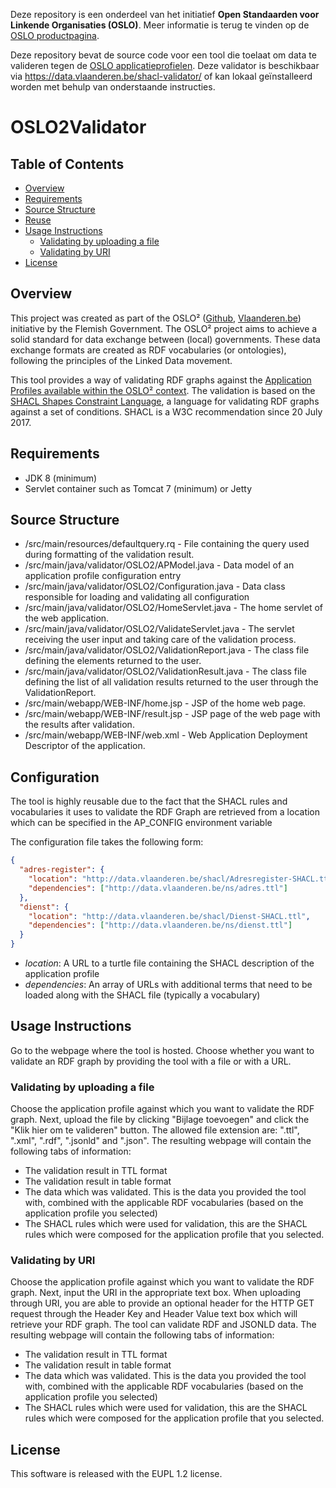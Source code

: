 Deze repository is een onderdeel van het initiatief **Open Standaarden voor Linkende Organisaties __(OSLO)__**.
Meer informatie is terug te vinden op de [OSLO productpagina](https://overheid.vlaanderen.be/producten-diensten/OSLO2).

Deze repository bevat de source code voor een tool die toelaat om data te valideren tegen de [OSLO applicatieprofielen](https://data.vlaanderen.be/ns#Applicatieprofielen). Deze validator is beschikbaar via https://data.vlaanderen.be/shacl-validator/ of kan lokaal geïnstalleerd worden met behulp van onderstaande instructies.

# OSLO2Validator

 ## Table of Contents
* [Overview](#overview)
* [Requirements](#requirements)
* [Source Structure](#source-structure)
* [Reuse](#reuse)
* [Usage Instructions](#usage-instructions)
  * [Validating by uploading a file](#validating-by-uploading-a-file)
  * [Validating by URI](#validating-by-uri)
* [License](#license)


## Overview

This project was created as part of the OSLO² ([Github](http://informatievlaanderen.github.io/OSLO/),
 [Vlaanderen.be](https://overheid.vlaanderen.be/producten-diensten/OSLO2)) initiative by the Flemish Government.
 The OSLO² project aims to achieve a solid standard for data exchange between (local) governments.
 These data exchange formats are created as RDF vocabularies (or ontologies), following the principles of the Linked
 Data movement.
 
 This tool provides a way of validating RDF graphs against the [Application Profiles available within the OSLO² context](http://data.vlaanderen.be/ns/#Applicatieprofielen). The validation is based on the [SHACL Shapes Constraint Language](https://www.w3.org/TR/shacl/), a language for validating RDF graphs against a set of conditions. SHACL is a W3C recommendation since 20 July 2017.

## Requirements

* JDK 8 (minimum)
* Servlet container such as Tomcat 7 (minimum) or Jetty

## Source Structure

* /src/main/resources/defaultquery.rq - File containing the query used during formatting of the validation result.
* /src/main/java/validator/OSLO2/APModel.java - Data model of an application profile configuration entry
* /src/main/java/validator/OSLO2/Configuration.java - Data class responsible for loading and validating all configuration
* /src/main/java/validator/OSLO2/HomeServlet.java - The home servlet of the web application.
* /src/main/java/validator/OSLO2/ValidateServlet.java - The servlet receiving the user input and taking care of the validation process.
* /src/main/java/validator/OSLO2/ValidationReport.java - The class file defining the elements returned to the user.
* /src/main/java/validator/OSLO2/ValidationResult.java - The class file defining the list of all validation results returned to the user through the ValidationReport.
* /src/main/webapp/WEB-INF/home.jsp - JSP of the home web page.
* /src/main/webapp/WEB-INF/result.jsp - JSP page of the web page with the results after validation.
* /src/main/webapp/WEB-INF/web.xml - Web Application Deployment Descriptor of the application.

## Configuration

The tool is highly reusable due to the fact that the SHACL rules and vocabularies it uses to validate the RDF Graph are retrieved from a location which can be specified in the AP_CONFIG environment variable

The configuration file takes the following form:
```json
{
  "adres-register": {
    "location": "http://data.vlaanderen.be/shacl/Adresregister-SHACL.ttl",
    "dependencies": ["http://data.vlaanderen.be/ns/adres.ttl"]
  },
  "dienst": {
    "location": "http://data.vlaanderen.be/shacl/Dienst-SHACL.ttl",
    "dependencies": ["http://data.vlaanderen.be/ns/dienst.ttl"]
  }
}
```

* *location*: A URL to a turtle file containing the SHACL description of the application profile
* *dependencies*: An array of URLs with additional terms that need to be loaded along with the SHACL file (typically a vocabulary)

## Usage Instructions

Go to the webpage where the tool is hosted. 
Choose whether you want to validate an RDF graph by providing the tool with a file or with a URL. 

### Validating by uploading a file

Choose the application profile against which you want to validate the RDF graph. Next, upload the file by clicking "Bijlage toevoegen" and click the "Klik hier om te valideren" button. The allowed file extension are: ".ttl", ".xml", ".rdf", ".jsonld" and ".json". The resulting webpage will contain the following tabs of information:

* The validation result in TTL format
* The validation result in table format
* The data which was validated. This is the data you provided the tool with, combined with the applicable RDF vocabularies (based on the application profile you selected)
* The SHACL rules which were used for validation, this are the SHACL rules which were composed for the application profile that you selected.

### Validating by URI

Choose the application profile against which you want to validate the RDF graph. Next, input the URI in the appropriate text box. When uploading through URI, you are able to provide an optional header for the HTTP GET request through the Header Key and Header Value text box which will retrieve your RDF graph. The tool can validate RDF and JSONLD data. The resulting webpage will contain the following tabs of information:

* The validation result in TTL format
* The validation result in table format
* The data which was validated. This is the data you provided the tool with, combined with the applicable RDF vocabularies (based on the application profile you selected)
* The SHACL rules which were used for validation, this are the SHACL rules which were composed for the application profile that you selected.

## License

This software is released with the EUPL 1.2 license.
